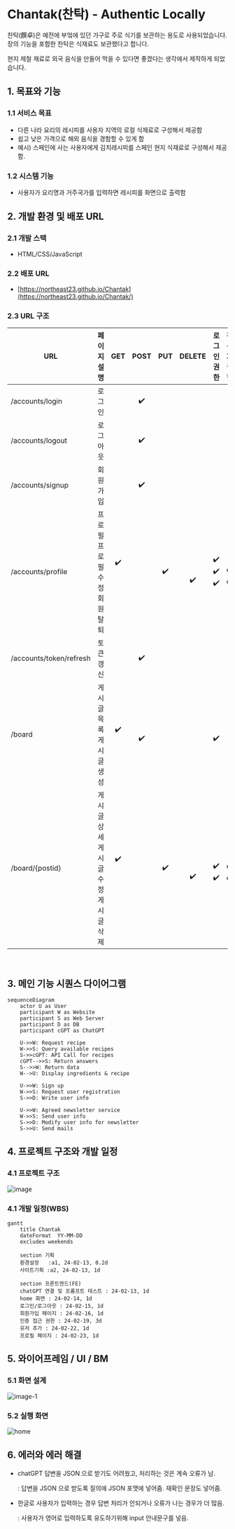 # Chantak(찬탁) - Authentic Locally
찬탁(饌卓)은 예전에 부엌에 있던 가구로 주로 식기를 보관하는 용도로 사용되었습니다. 
장의 기능을 포함한 찬탁은 식재료도 보관했다고 합니다.  

현지 제철 재료로 외국 음식을 만들어 먹을 수 있다면 좋겠다는 생각에서 제작하게 되었습니다. 


## 1. 목표와 기능

### 1.1 서비스 목표
-  다른 나라 요리의 레시피를 사용자 지역의 로컬 식재료로 구성해서 제공함
-  쉽고 낮은 가격으로 해외 음식을 경험할 수 있게 함
-  예시) 스페인에 사는 사용자에게 김치레시피를 스페인 현지 식재료로 구성해서 제공함. 


### 1.2 시스템 기능
-  사용자가 요리명과 거주국가를 입력하면 레시피를 화면으로 출력함

## 2. 개발 환경 및 배포 URL
### 2.1 개발 스택
- HTML/CSS/JavaScript

### 2.2 배포 URL
- [https://northeast23.github.io/Chantak](https://northeast23.github.io/Chantak/)


### 2.3 URL 구조

|URL|페이지 설명|GET|POST|PUT|DELETE|로그인 권한| 작성자 권한|
|------|---|:---:|:---:|:---:|:---:|:---:|:---:|
|/accounts/login|로그인| |✔️| | | | |
|/accounts/logout|로그아웃| |✔️| | | | |
|/accounts/signup|회원가입| |✔️| | | | |
|/accounts/profile|프로필 <br> 프로필 수정 <br> 회원 탈퇴|✔️<br> <br> <br>| |✔️|<br><br>✔️|✔️ <br> ✔️ <br> ✔️|<br> ✔️ <br> ✔️
|/accounts/token/refresh|토큰갱신| |✔️| | | | |
|/board|게시글 목록 <br> 게시글 생성|✔️<br><br>|<br>✔️| | | <br> ✔️| |
|/board/{postid}|게시글 상세 <br> 게시글 수정 <br> 게시글 삭제|✔️<br><br><br>| |✔️|<br><br>✔️| <br> ✔️ <br> ✔️ | <br> ✔️ <br> ✔️
<br>

## 3. 메인 기능 시퀀스 다이어그램 
```mermaid
sequenceDiagram
    actor U as User    
    participant W as Website
    participant S as Web Server
    participant D as DB
    participant cGPT as ChatGPT

    U->>W: Request recipe
    W->>S: Query available recipes
    S->>cGPT: API Call for recipes
    cGPT-->>S: Return answers
    S-->>W: Return data
    W-->U: Display ingredients & recipe
    
    U->>W: Sign up
    W->>S: Request user registration
    S->>D: Write user info

    U->>W: Agreed newsletter service
    W->>S: Send user info 
    S->>D: Modify user info for newsletter
    S->>U: Send mails 
```

## 4. 프로젝트 구조와 개발 일정
### 4.1 프로젝트 구조

  
![image](https://github.com/northeast23/Chantak/assets/155033413/6093f6b8-9d30-4fef-942e-e58825fc0420)
 

### 4.1 개발 일정(WBS)

```mermaid
gantt
    title Chantak
    dateFormat  YY-MM-DD
    excludes weekends

    section 기획 
    환경설정   :a1, 24-02-13, 0.2d
    사이트기획 :a2, 24-02-13, 1d

    section 프론트엔드(FE)
    chatGPT 연결 및 프롬프트 테스트 : 24-02-13, 1d
    home 화면 : 24-02-14, 1d
    로그인/로그아웃 : 24-02-15, 1d
    회원가입 페이지 : 24-02-16, 1d
    인증 접근 권한 : 24-02-19, 3d
    유저 추가 : 24-02-22, 1d
    프로필 페이지 : 24-02-23, 1d       
```

## 5. 와이어프레임 / UI / BM

### 5.1 화면 설계
![image-1](https://github.com/northeast23/Chantak/assets/155033413/41395d5e-77f5-472b-99d4-1c33470f58bb)

### 5.2 실행 화면
![home](https://github.com/northeast23/Chantak/assets/155033413/c8f86f9d-881c-4c49-b6f5-585ba971de80)


## 6. 에러와 에러 해결
* chatGPT 답변을 JSON 으로 받기도 어려웠고, 처리하는 것은 계속 오류가 남.

  : 답변을 JSON 으로 받도록 질의에 JSON 포맷에 넣어줌. 재확인 문장도 넣어줌.
* 한글로 사용자가 입력하는 경우 답변 처리가 안되거나 오류가 나는 경우가 더 많음.

  : 사용자가 영어로 입력하도록 유도하기위해 input 안내문구를 넣음.
 
